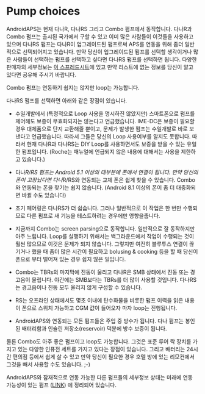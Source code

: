 # Pump choices

AndroidAPS는 현재 다나R, 다나RS 그리고 Combo 펌프에서 동작합니다. 다나R과 Combo 펌프는 출시된 국가에서 구할 수 있고 이미 많은 사람들이 이것들을 사용하고 있으며 다나RS 펌프는 다나R이 업그레이드된 펌프로써 APS를 연동을 위해 좀더 일반적으로 선택되어지고 있습니다. 만약 당신이 업그레이드된 펌프를 선택할 생각이거나 많은 사람들이 선택하는 펌프를 선택하고 싶다면 다나RS 펌프를 선택하면 됩니다. 다양한 판매자의 세부정보는 [이 스프레드시트](https://drive.google.com/open?id=1CRfmmjA-0h_9nkRViP3J9FyflT9eu-a8HeMrhrKzKz0)에 있고 만약 리스트에 없는 정보를 당신이 알고 있다면 공유해 주시기 바랍니다.

Combo 펌프는 연동하기 쉽지는 않지만 loop는 가능합니다.

다나RS 펌프를 선택하면 아래와 같은 장점이 있습니다.

* 수일개발에서 (특정적으로 Loop 사용을 명시하진 않았지만) 스마트폰으로 펌프를 제어해도 보증이 무효화되지는 않는다고 언급했습니다. IME-DC은 보증이 필요할 경우 대체품으로 단지 교환해줄 뿐이고, 문제가 발생한 펌프는 수일개발로 바로 보낸다고 언급했습니다. 따라서 그들은 당신의 Loop 사용여부를 알지도 못합니다. 따라서 현재 다나R과 다나RS는 DIY Loop를 사용하면서도 보증을 받을 수 있는 유일한 펌프입니다. (Roche는 매뉴얼에 언급되지 않은 내용에 대해서는 사용을 제한하고 있습니다.)

* 다나*R/RS 펌프는 Android 5.1 이상의 대부분에 폰에서 연결이 됩니다. 만약 당신의 폰이 고장났다면 다나*R/RS와 연동되는 교체 폰은 쉽게 찾을 수 있습니다. Combo와 연동되는 폰을 찾기는 쉽지 않습니다. (Android 8.1 이상의 폰이 좀 더 대중화되면 바뀔 수도 있습니다)

* 초기 페어링은 다나RS가 더 쉽습니다. 그러나 일반적으로 이 작업은 한 번만 수행되므로 다른 펌프로 새 기능을 테스트하려는 경우에만 영향을줍니다.

* 지금까지 Combo는 screen parsing으로 동작합니다. 일반적으로 잘 동작하지만 아주 느립니다. Loop를 실행하기 위해서는 백그라운드에서 작업이 수행되는 것이 훨씬 많으므로 이것은 문제가 되지 않습니다. 그렇지만 여전히 블루투스 연결이 끊기거나 했을 때 좀더 많은 시간이 필요하고 bolusing & cooking 등을 할 때 당신이 폰으로 부터 떨어져 있는 경우 쉽지 않은 일입니다.

* Combo는 TBRs의 마지막에 진동이 울리고 다나R은 SMB 상태에서 진동 또는 경고음이 울립니다. 야간에는 SMB보다는 TBRs를 더 많이 사용할 것입니다. 다나RS는 경고음이나 진동 모두 울리지 않게 구성할 수 있습니다.

* RS는 오프라인 상태에서도 몇초 이내에 탄수화물을 비롯한 펌프 이력을 읽은 내용이 폰으로 스위치 가능하고 CGM 값이 들어오자 마자 loop는 진행됩니다.

* AndroidAPS와 연동되는 모든 펌프들은 주입 중 방수가 됩니다. 다나 펌프는 봉인된 배터리함과 인슐린 저장소(reservoir) 덕분에 방수 보증이 됩니다.

물론 Combo도 아주 좋은 펌프이고 loop도 가능합니다. 그것은 표준 루어 락 장치를 가지고 있는 다양한 인퓨전 세트를 가지고 있다는 장점이 있습니다. 그리고 배터리는 24시간 편의점 등에서 쉽게 살 수 있고 만약 당신이 필요한 경우 호텔 방에 있는 리모컨에서 그것을 빼서 사용할 수도 있습니다. ;-)

AndroidAPS와 잠재적으로 연동 가능한 다른 펌프들의 세부정보 상태는 미래에 연동 가능성이 있는 펌프 ([LINK](Future-possible-Pump-Drivers.md)) 에 정리되어 있습니다.